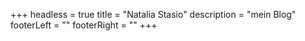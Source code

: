 +++
headless = true
title = "Natalia Stasio"
description = "mein Blog"
footerLeft = ""
footerRight = ""
+++
